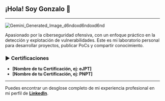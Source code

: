 ## ¡Hola! Soy Gonzalo 👋

---
![Gemini_Generated_Image_d6ndoxd6ndoxd6nd](https://github.com/user-attachments/assets/f2b2eec7-590f-4642-8d4b-8c8bd35f016e)

Apasionado por la ciberseguridad ofensiva, con un enfoque práctico en la detección y explotación de vulnerabilidades. Este es mi laboratorio personal para desarrollar proyectos, publicar PoCs y compartir conocimiento.

### ► Certificaciones

* **[Nombre de tu Certificación, ej: eJPT]**
* **[Nombre de tu Certificación, ej: PNPT]**

---

Puedes encontrar un desglose completo de mi experiencia profesional en mi perfil de **[LinkedIn](https://www.linkedin.com/in/tu-usuario-de-linkedin)**.
